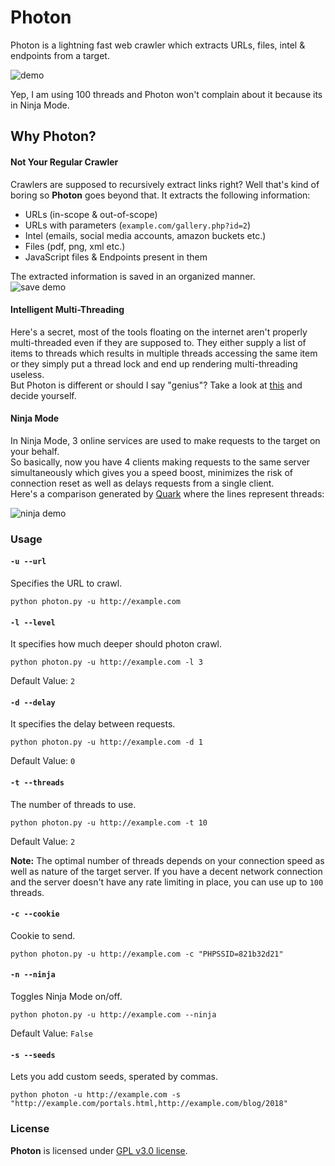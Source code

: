 # Photon

Photon is a lightning fast web crawler which extracts URLs, files, intel & endpoints from a target.

![demo](https://image.ibb.co/bTNwBy/Screenshot_2018_07_22_12_07_30.png)

Yep, I am using 100 threads and Photon won't complain about it because its in Ninja Mode.

## Why Photon?


#### Not Your Regular Crawler
Crawlers are supposed to recursively extract links right? Well that's kind of boring so **Photon** goes beyond that.
It extracts the following information:
- URLs (in-scope & out-of-scope)
- URLs with parameters (`example.com/gallery.php?id=2`)
- Intel (emails, social media accounts, amazon buckets etc.)
- Files (pdf, png, xml etc.)
- JavaScript files & Endpoints present in them

The extracted information is saved in an organized manner.\
![save demo](https://image.ibb.co/ezTEyd/Screenshot_2018_07_22_12_24_44.png)

#### Intelligent Multi-Threading
Here's a secret, most of the tools floating on the internet aren't properly multi-threaded even if they are supposed to. They either supply a list of items to threads which results in multiple threads accessing the same item or they simply put a thread lock and end up rendering multi-threading useless.\
But Photon is different or should I say "genius"? Take a look at [this](https://github.com/s0md3v/Photon/blob/38f64100d101fce897b4e0a5cfafdaeb129491d2/photon.py#L282) and decide yourself.

#### Ninja Mode
In Ninja Mode, 3 online services are used to make requests to the target on your behalf.\
So basically, now you have 4 clients making requests to the same server simultaneously which gives you a speed boost, minimizes the risk of connection reset as well as delays requests from a single client.\
Here's a comparison generated by [Quark](https://github.com/s0md3v/Quark) where the lines represent threads:

![ninja demo](https://image.ibb.co/mcNbTd/ninj.png)

### Usage

#### `-u --url`

Specifies the URL to crawl.

`python photon.py -u http://example.com`

#### `-l --level`

It specifies how much deeper should photon crawl.

`python photon.py -u http://example.com -l 3`

Default Value: `2`

#### `-d --delay`

It specifies the delay between requests.

`python photon.py -u http://example.com -d 1`

Default Value: `0`

#### `-t --threads`

The number of threads to use.

`python photon.py -u http://example.com -t 10`

Default Value: `2`

**Note:** The optimal number of threads depends on your connection speed as well as nature of the target server. If you have a decent network connection and the server doesn't have any rate limiting in place, you can use up to `100` threads.

#### `-c --cookie`

Cookie to send.

`python photon.py -u http://example.com -c "PHPSSID=821b32d21"`

#### `-n --ninja`

Toggles Ninja Mode on/off.

`python photon.py -u http://example.com --ninja`

Default Value: `False`

#### `-s --seeds`

Lets you add custom seeds, sperated by commas.

`python photon -u http://example.com -s "http://example.com/portals.html,http://example.com/blog/2018"`

### License
**Photon** is licensed under [GPL v3.0 license](https://www.gnu.org/licenses/gpl-3.0.en.html).
